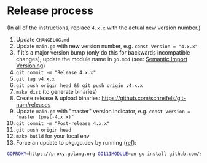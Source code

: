 # Release process

(In all of the instructions, replace `4.x.x` with the actual new version number.)

1. Update `CHANGELOG.md`
2. Update `main.go` with new version number, e.g. `const Version = "4.x.x"`
3. If it's a major version bump (only do this for backwards incompatible changes), update the module name in `go.mod` (see: [Semantic Import Versioning](https://github.com/golang/go/wiki/Modules#semantic-import-versioning))
4. `git commit -m "Release 4.x.x"`
5. `git tag v4.x.x`
6. `git push origin head && git push origin v4.x.x`
7. `make dist` (to generate binaries)
8. Create release & upload binaries: https://github.com/schreifels/git-num/releases
9. Update `main.go` with "master" version indicator, e.g. `const Version = "master (post-4.x.x)"`
10. `git commit -m "Post-release 4.x.x"`
11. `git push origin head`
12. `make build` for your local env
13. Force an update to pkg.go.dev by running ([ref](https://pkg.go.dev/about#adding-a-package)):

```bash
GOPROXY=https://proxy.golang.org GO111MODULE=on go install github.com/schreifels/git-num/v4@v4.x.x
```
